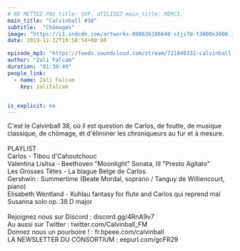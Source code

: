 ```yaml
---
# NE METTEZ PAS title: SVP. UTILISEZ main_title: MERCI.
main_title: "Calvinball #38"
subtitle:  "Chômages"
image: "https://i1.sndcdn.com/artworks-000636186640-stjs7d-t3000x3000.jpg"
date: 2019-11-12T19:58:54+00:00

episode_mp3: "https://feeds.soundcloud.com/stream/711848332-calvinball-radio-calvinball-38-chomages.mp3"
author: "Zali Falcam"
duration: "01:39:49"
people_link: 
  - name: Zali Falcam
    key: zalifalcam


is_explicit: no
---
```


<PodcastHeader/>

<!-- ECRIRE LA DESCRIPTION DE L'EPISODE SOUS CETTE LIGNE -->
C'est le Calvinball 38, où il est question de Carlos, de foutte, de musique classique, de chômage, et d'éliminer les chroniqueurs au fur et à mesure.<br><br>PLAYLIST<br>Carlos - Tibou d'Cahoutchouc<br>Valentina Lisitsa - Beethoven "Moonlight" Sonata, III "Presto Agitato" <br>Les Grosses Têtes - La blague Belge de Carlos<br>Gershwin : Summertime (Beate Mordal, soprano / Tanguy de Williencourt, piano)<br>Elisabeth Wentland - Kuhlau fantasy for flute and Carlos qui reprend mal Susanna solo op. 38 D major<br><br>Rejoignez nous sur Discord : discord.gg/4RnA9v7<br>Au aussi sur Twitter : twitter.com/Calvinball_FM<br>Donnez nous un pourboire ! : fr.tipeee.com/calvinball<br>LA NEWSLETTER DU CONSORTIUM : eepurl.com/gcFR29

